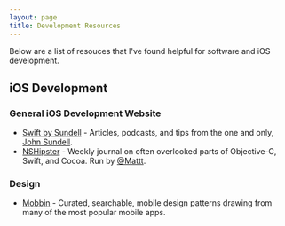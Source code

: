 ```yaml
---
layout: page
title: Development Resources
---
```


Below are a list of resouces that I've found helpful for software and iOS development.

## iOS Development

### General iOS Development Website
* [Swift by Sundell](https://www.swiftbysundell.com) - Articles, podcasts, and tips from the one and only, [John Sundell](https://twitter.com/johnsundell).
* [NSHipster](https://www.swiftbysundell.com) - Weekly journal on often overlooked parts of Objective-C, Swift, and Cocoa. Run by [@Mattt](https://twitter.com/mattt).

### Design
* [Mobbin](https://mobbin.design) - Curated, searchable, mobile design patterns drawing from many of the most popular mobile apps.
